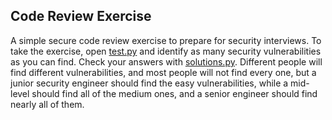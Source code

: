 Code Review Exercise
--------------------

A simple secure code review exercise to prepare for security interviews. To take the exercise, open [test.py](test.py) and identify as many security vulnerabilities as you can find. Check your answers with [solutions.py](solutions.py). Different people will find different vulnerabilities, and most people will not find every one, but a junior security engineer should find the easy vulnerabilities, while a mid-level should find all of the medium ones, and a senior engineer should find nearly all of them.
